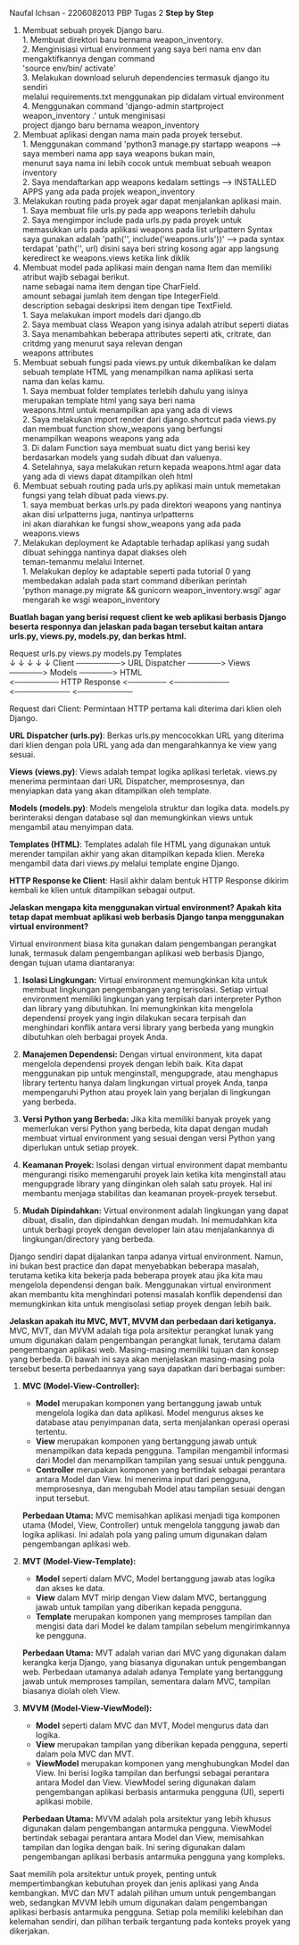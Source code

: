 Naufal Ichsan - 2206082013 
PBP Tugas 2
**Step by Step**
1. Membuat sebuah proyek Django baru.  
        1. Membuat direktori baru bernama weapon_inventory.  
        2. Menginisiasi virtual environment yang saya beri nama env dan mengaktifkannya dengan command  
           'source env/bin/ activate'      
        3. Melakukan download seluruh dependencies termasuk django itu sendiri      
           melalui requirements.txt menggunakan pip didalam virtual environment     
        4. Menggunakan command 'django-admin startproject weapon_inventory .' untuk menginisasi      
           project django baru bernama weapon_inventory      
2. Membuat aplikasi dengan nama main pada proyek tersebut.     
        1. Menggunakan command 'python3 manage.py startapp weapons --> saya memberi nama app saya weapons bukan main,    
           menurut saya nama ini lebih cocok untuk membuat sebuah weapon inventory      
        2. Saya mendaftarkan app weapons kedalam settings --> INSTALLED APPS yang ada pada projek weapon_inventory     
3. Melakukan routing pada proyek agar dapat menjalankan aplikasi main.     
        1. Saya membuat file urls.py pada app weapons terlebih dahulu       
        2. Saya mengimpor include pada urls.py pada proyek untuk memasukkan urls pada aplikasi weapons pada list urlpattern
           Syntax saya gunakan adalah 'path('', include('weapons.urls'))' --> pada syntax terdapat 'path('', url) disini saya   beri string kosong agar app langsung keredirect ke weapons.views ketika link diklik   
4. Membuat model pada aplikasi main dengan nama Item dan memiliki atribut wajib sebagai berikut.   
   name sebagai nama item dengan tipe CharField.   
   amount sebagai jumlah item dengan tipe IntegerField.   
   description sebagai deskripsi item dengan tipe TextField.   
        1. Saya melakukan import models dari django.db   
        2. Saya membuat class Weapon yang isinya adalah atribut seperti diatas   
        3. Saya menambahkan beberapa attributes seperti atk, critrate, dan critdmg yang menurut saya relevan dengan     
           weapons attributes      
5. Membuat sebuah fungsi pada views.py untuk dikembalikan ke dalam sebuah template HTML yang menampilkan nama aplikasi serta     
   nama dan kelas kamu.    
        1. Saya membuat folder templates terlebih dahulu yang isinya merupakan template html yang saya beri nama    
           weapons.html untuk menampilkan apa yang ada di views    
        2. Saya melakukan import render dari django.shortcut pada views.py dan membuat function show_weapons yang berfungsi   
           menampilkan weapons weapons yang ada    
        3. Di dalam Function saya membuat suatu dict yang berisi key berdasarkan models yang sudah dibuat dan valuenya.   
        4. Setelahnya, saya melakukan return kepada weapons.html agar data yang ada di views dapat ditampilkan oleh html   
6. Membuat sebuah routing pada urls.py aplikasi main untuk memetakan fungsi yang telah dibuat pada views.py.   
        1. saya membuat berkas urls.py pada direktori weapons yang nantinya akan disi urlpatterns juga, nantinya urlpatterns    
           ini akan diarahkan ke fungsi show_weapons yang ada pada weapons.views   
7.  Melakukan deployment ke Adaptable terhadap aplikasi yang sudah dibuat sehingga nantinya dapat diakses oleh    
    teman-temanmu melalui Internet.   
        1. Melakukan deploy ke adaptable seperti pada tutorial 0 yang membedakan adalah pada start command diberikan perintah   
           'python manage.py migrate && gunicorn weapon_inventory.wsgi' agar mengarah ke wsgi weapon_inventory   

**Buatlah bagan yang berisi request client ke web aplikasi berbasis Django beserta responnya dan jelaskan pada bagan tersebut kaitan antara urls.py, views.py, models.py, dan berkas html.**        

   Request              urls.py               views.py           models.py           Templates   
     ↓                    ↓                      ↓                   ↓                   ↓
   Client  ────────>   URL Dispatcher  ──────>   Views  ──────>   Models  ──────>   HTML   
          <────────  HTTP Response   <───────   <──────────   <──────────   <──────────   

Request dari Client: Permintaan HTTP pertama kali diterima dari klien oleh Django.   

**URL Dispatcher (urls.py)**: Berkas urls.py mencocokkan URL yang diterima dari klien dengan pola URL yang ada dan mengarahkannya ke view yang sesuai.

**Views (views.py)**: Views adalah tempat logika aplikasi terletak. views.py menerima permintaan dari URL Dispatcher, memprosesnya, dan menyiapkan data yang akan ditampilkan oleh template.

**Models (models.py)**: Models mengelola struktur dan logika data. models.py berinteraksi dengan database sql dan memungkinkan views untuk mengambil atau menyimpan data.

**Templates (HTML)**: Templates adalah file HTML yang digunakan untuk merender tampilan akhir yang akan ditampilkan kepada klien. Mereka mengambil data dari views.py melalui template engine Django.

**HTTP Response ke Client**: Hasil akhir dalam bentuk HTTP Response dikirim kembali ke klien untuk ditampilkan sebagai output.


**Jelaskan mengapa kita menggunakan virtual environment? Apakah kita tetap dapat membuat aplikasi web berbasis Django tanpa menggunakan virtual environment?**

Virtual environment biasa kita gunakan dalam pengembangan perangkat lunak, termasuk dalam pengembangan aplikasi web berbasis Django, dengan tujuan utama diantaranya:

1. **Isolasi Lingkungan:** Virtual environment memungkinkan kita untuk membuat lingkungan pengembangan yang terisolasi. Setiap virtual environment memiliki lingkungan yang terpisah dari interpreter Python dan library yang dibutuhkan. Ini memungkinkan kita mengelola dependensi proyek yang ingin dilakukan secara terpisah dan menghindari konflik antara versi library yang berbeda yang mungkin dibutuhkan oleh berbagai proyek Anda.

2. **Manajemen Dependensi:** Dengan virtual environment, kita dapat mengelola dependensi proyek dengan lebih baik. Kita dapat menggunakan pip untuk menginstall, mengupgrade, atau menghapus library tertentu hanya dalam lingkungan virtual proyek Anda, tanpa mempengaruhi Python atau proyek lain yang berjalan di lingkungan yang berbeda.

3. **Versi Python yang Berbeda:** Jika kita memiliki banyak proyek yang memerlukan versi Python yang berbeda, kita dapat dengan mudah membuat virtual environment yang sesuai dengan versi Python yang diperlukan untuk setiap proyek.

4. **Keamanan Proyek:** Isolasi dengan virtual environment dapat membantu mengurangi risiko memengaruhi proyek lain ketika kita menginstall atau mengupgrade library yang diinginkan oleh salah satu proyek. Hal ini membantu menjaga stabilitas dan keamanan proyek-proyek tersebut.

5. **Mudah Dipindahkan:** Virtual environment adalah lingkungan yang dapat dibuat, disalin, dan dipindahkan dengan mudah. Ini memudahkan kita untuk berbagi proyek dengan developer lain atau menjalankannya di lingkungan/directory yang berbeda.

Django sendiri dapat dijalankan tanpa adanya virtual environment. Namun, ini bukan best practice dan dapat menyebabkan beberapa masalah, terutama ketika kita bekerja pada beberapa proyek atau jika kita mau mengelola dependensi dengan baik. Menggunakan virtual environment akan membantu kita menghindari potensi masalah konflik dependensi dan memungkinkan kita untuk mengisolasi setiap proyek dengan lebih baik.


**Jelaskan apakah itu MVC, MVT, MVVM dan perbedaan dari ketiganya.**
MVC, MVT, dan MVVM adalah tiga pola arsitektur perangkat lunak yang umum digunakan dalam pengembangan perangkat lunak, terutama dalam pengembangan aplikasi web. Masing-masing memiliki tujuan dan konsep yang berbeda. Di bawah ini saya akan menjelaskan masing-masing pola tersebut beserta perbedaannya yang saya dapatkan dari berbagai sumber:

1. **MVC (Model-View-Controller):**
   - **Model** merupakan komponen yang bertanggung jawab untuk mengelola logika dan data aplikasi. Model mengurus akses ke database atau penyimpanan data, serta menjalankan operasi operasi tertentu.
   - **View** merupakan komponen yang bertanggung jawab untuk menampilkan data kepada pengguna. Tampilan mengambil informasi dari Model dan menampilkan tampilan yang sesuai untuk pengguna.
   - **Controller** merupakan komponen yang bertindak sebagai perantara antara Model dan View. Ini menerima input dari pengguna, memprosesnya, dan mengubah Model atau tampilan sesuai dengan input tersebut.

   **Perbedaan Utama:** MVC memisahkan aplikasi menjadi tiga komponen utama (Model, View, Controller) untuk mengelola tanggung jawab dan logika aplikasi. Ini adalah pola yang paling umum digunakan dalam pengembangan aplikasi web.

2. **MVT (Model-View-Template):**
   - **Model** seperti dalam MVC, Model bertanggung jawab atas logika dan akses ke data.
   - **View** dalam MVT mirip dengan View dalam MVC, bertanggung jawab untuk tampilan yang diberikan kepada pengguna.   
   - **Template** merupakan komponen yang memproses tampilan dan mengisi data dari Model ke dalam tampilan sebelum mengirimkannya ke pengguna.

   **Perbedaan Utama:** MVT adalah varian dari MVC yang digunakan dalam kerangka kerja Django, yang biasanya digunakan untuk pengembangan web. Perbedaan utamanya adalah adanya Template yang bertanggung jawab untuk memproses tampilan, sementara dalam MVC, tampilan biasanya diolah oleh View.

3. **MVVM (Model-View-ViewModel):**
   - **Model** seperti dalam MVC dan MVT, Model mengurus data dan logika.
   - **View** merupakan tampilan yang diberikan kepada pengguna, seperti dalam pola MVC dan MVT.
   - **ViewModel** merupakan komponen yang menghubungkan Model dan View. Ini berisi logika tampilan dan berfungsi sebagai perantara antara Model dan View. ViewModel sering digunakan dalam pengembangan aplikasi berbasis antarmuka pengguna (UI), seperti aplikasi mobile.

   **Perbedaan Utama:** MVVM adalah pola arsitektur yang lebih khusus digunakan dalam pengembangan antarmuka pengguna. ViewModel bertindak sebagai perantara antara Model dan View, memisahkan tampilan dan logika dengan baik. Ini sering digunakan dalam pengembangan aplikasi berbasis antarmuka pengguna yang kompleks.

Saat memilih pola arsitektur untuk proyek, penting untuk mempertimbangkan kebutuhan proyek dan jenis aplikasi yang Anda kembangkan. MVC dan MVT adalah pilihan umum untuk pengembangan web, sedangkan MVVM lebih umum digunakan dalam pengembangan aplikasi berbasis antarmuka pengguna. Setiap pola memiliki kelebihan dan kelemahan sendiri, dan pilihan terbaik tergantung pada konteks proyek yang dikerjakan.


